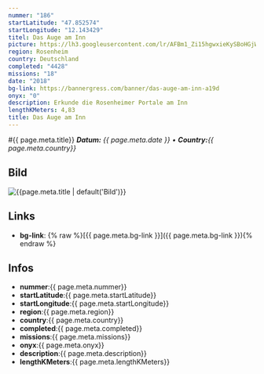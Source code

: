 ```yaml
---
nummer: "186"
startLatitude: "47.852574"
startLongitude: "12.143429"
titel: Das Auge am Inn
picture: https://lh3.googleusercontent.com/lr/AFBm1_Zi15hgwxieKySBoHGjWPjrDi3958Sjq9_PGAS8wbp1bLh5z_bvM97Mfs88UXgX3wjDe5G0xHUCBkQP2WCZ3VSQH-PaAHxYnHEjYIbhQZb9qyeMEaJs15ssEondNcU1sK5GkXitFnqwR-dS-lVFcEHTOqPQ5ZDCuNilE_VzawynRDKKVHAALFJo5cUsTWdydGyaHOlbj9n9ORpFTBZRgKNPwkSb4lyx1e9ES9GDCaWf_8V6DAtg9khXuryweHuGvkjEbfjY44po7C-Krvj8l5s6ok--0QUmDSwSh7z0y9dQteSq3ZR0f55irNaRfCeR8fNVhKh-B_fH3_57FkxDN45NLoT7WYyc6m49IDMzyhSRiI3tyERsl4ZD1o_ffoQOnMMmhPZEW_Xy_4ybCvJmlhfA0AWrHsBNnE8XEhAGEmjUFfCUGKhE-QwPvvvV-z_UB2Gj1ayi2x5uUOTSJKkQ8oeMaRRgcSslPS4134Vghvp1WOV-eFmkMbU3dWOBUc3iSAooMPZnPe-Yx6VuPfP-inymmmwDPuasYGn5ZzdQnzy0-hCKVBZ3u2ZEmHYXSpUn0gr3mDDM-ziZWR8h8IfAcLl8i3E8TDtFh9KWFypQySc-DtdBCBfiPGcOpvT98o98T9o11TTnzh-tv-Lm15HB4q-uIi-FOmFZ703Q7XbLnxjeEf9cZyx1p1qZH-d7teKYImlrzg5pGkrBUmQ9rTeW8RUM06BJ1Mork7AhkFbqufc4E6hHmt3omMPsaSHeW7VZBZu34vtJinOxa7IrNzW76Jp64Npvo0q4fvzF2QYl1QLAFHNogNDLKOjAGZaifJuazng1P4i4IzO2PXiygBAFrPLQErDyEMQ
region: Rosenheim
country: Deutschland
completed: "4428"
missions: "18"
date: "2018"
bg-link: https://bannergress.com/banner/das-auge-am-inn-a19d
onyx: "0"
description: Erkunde die Rosenheimer Portale am Inn
lengthKMeters: 4,83
title: Das Auge am Inn
---
```


#{{ page.meta.title}}
_**Datum:** {{ page.meta.date }} • **Country:**{{ page.meta.country}}_

## Bild
![{{page.meta.title | default('Bild')}}]({{page.meta.picture}})

## Links
- **bg-link**: {% raw %}[{{ page.meta.bg-link }}]({{ page.meta.bg-link }}){% endraw %}

## Infos
- **nummer**:{{ page.meta.nummer}}
- **startLatitude**:{{ page.meta.startLatitude}}
- **startLongitude**:{{ page.meta.startLongitude}}
- **region**:{{ page.meta.region}}
- **country**:{{ page.meta.country}}
- **completed**:{{ page.meta.completed}}
- **missions**:{{ page.meta.missions}}
- **onyx**:{{ page.meta.onyx}}
- **description**:{{ page.meta.description}}
- **lengthKMeters**:{{ page.meta.lengthKMeters}}


